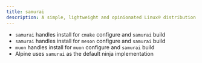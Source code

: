 ```yaml
---
title: samurai
description: A simple, lightweight and opinionated Linux® distribution based on musl libc and toybox
---
```


- `samurai` handles install for `cmake` configure and `samurai` build
- `samurai` handles install for `meson` configure and  `samurai` build
- `muon` handles install for `muon` configure and `samurai` build
- Alpine uses `samurai` as the default ninja implementation
